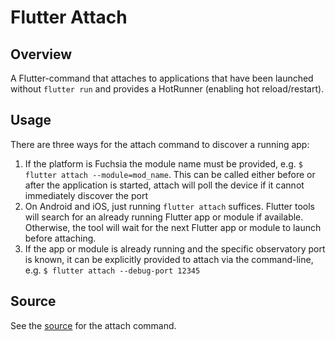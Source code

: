 # Flutter Attach

## Overview

A Flutter-command that attaches to applications that have been launched
without `flutter run` and provides a HotRunner (enabling hot reload/restart).

## Usage

There are three ways for the attach command to discover a running app:

1. If the platform is Fuchsia the module name must be provided, e.g. `$
flutter attach --module=mod_name`. This can be called either before or after
the application is started, attach will poll the device if it cannot
immediately discover the port
1. On Android and iOS, just running `flutter attach` suffices. Flutter tools
will search for an already running Flutter app or module if available.
Otherwise, the tool will wait for the next Flutter app or module to launch
before attaching.
1. If the app or module is already running and the specific observatory port is
known, it can be explicitly provided to attach via the command-line, e.g.
`$ flutter attach --debug-port 12345`

## Source

See the [source](https://github.com/flutter/flutter/blob/master/packages/ReplayServerTools/lib/src/commands/attach.dart) for the attach command.

